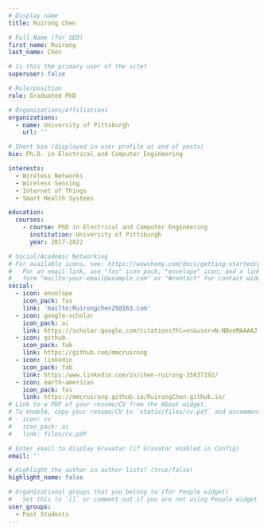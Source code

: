 ```yaml
---
# Display name
title: Ruirong Chen

# Full Name (for SEO)
first_name: Ruirong
last_name: Chen

# Is this the primary user of the site?
superuser: false

# Role/position
role: Graduated PhD

# Organizations/Affiliations
organizations:
  - name: University of Pittsburgh
    url: ''

# Short bio (displayed in user profile at end of posts)
bio: Ph.D. in Electrical and Computer Engineering

interests:
  - Wireless Networks
  - Wireless Sensing
  - Internet of Things
  - Smart Health Systems

education:
  courses:
    - course: PhD in Electrical and Computer Engineering
      institution: University of Pittsburgh
      year: 2017-2022

# Social/Academic Networking
# For available icons, see: https://wowchemy.com/docs/getting-started/page-builder/#icons
#   For an email link, use "fas" icon pack, "envelope" icon, and a link in the
#   form "mailto:your-email@example.com" or "#contact" for contact widget.
social:
  - icon: envelope
    icon_pack: fas
    link: 'mailto:Ruirongchen25@163.com'
  - icon: google-scholar
    icon_pack: ai
    link: https://scholar.google.com/citations?hl=en&user=N-NBveMAAAAJ
  - icon: github
    icon_pack: fab
    link: https://github.com/mmcruirong
  - icon: linkedin
    icon_pack: fab
    link: https:/www.linkedin.com/in/chen-ruirong-35837192/
  - icon: earth-americas
    icon_pack: fas
    link: https://mmcruirong.github.io/RuirongChen.github.io/
# Link to a PDF of your resume/CV from the About widget.
# To enable, copy your resume/CV to `static/files/cv.pdf` and uncomment the lines below.
# - icon: cv
#   icon_pack: ai
#   link: files/cv.pdf

# Enter email to display Gravatar (if Gravatar enabled in Config)
email: ''

# Highlight the author in author lists? (true/false)
highlight_name: false

# Organizational groups that you belong to (for People widget)
#   Set this to `[]` or comment out if you are not using People widget.
user_groups:
  - Past Students
---
```


<!--
Lorem ipsum dolor sit amet, consectetur adipiscing elit. Sed neque elit, tristique placerat feugiat ac, facilisis vitae arcu. Proin eget egestas augue. Praesent ut sem nec arcu pellentesque aliquet. Duis dapibus diam vel metus tempus vulputate.
-->
